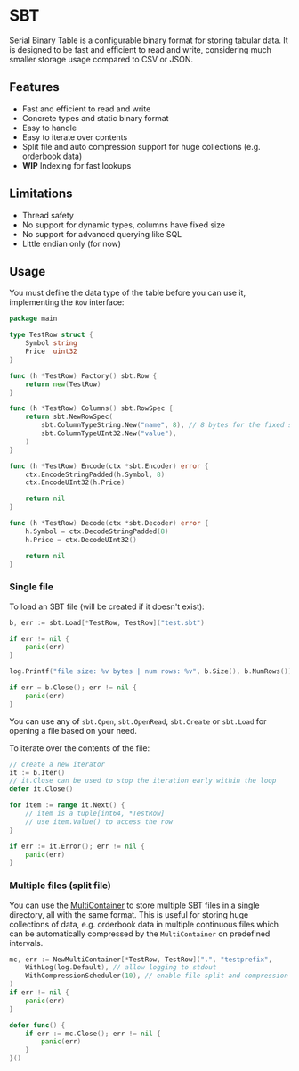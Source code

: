 # SBT

Serial Binary Table is a configurable binary format for storing tabular data.
It is designed to be fast and efficient to read and write,
considering much smaller storage usage compared to CSV or JSON.

## Features

- Fast and efficient to read and write
- Concrete types and static binary format
- Easy to handle
- Easy to iterate over contents
- Split file and auto compression support for huge collections (e.g. orderbook data)
- **WIP** Indexing for fast lookups

## Limitations

- Thread safety
- No support for dynamic types, columns have fixed size
- No support for advanced querying like SQL
- Little endian only (for now)

## Usage

You must define the data type of the table before you can use it, implementing the `Row` interface:
```go
package main

type TestRow struct {
	Symbol string
	Price  uint32
}

func (h *TestRow) Factory() sbt.Row {
	return new(TestRow)
}

func (h *TestRow) Columns() sbt.RowSpec {
	return sbt.NewRowSpec(
		sbt.ColumnTypeString.New("name", 8), // 8 bytes for the fixed size string
		sbt.ColumnTypeUInt32.New("value"),
	)
}

func (h *TestRow) Encode(ctx *sbt.Encoder) error {
	ctx.EncodeStringPadded(h.Symbol, 8)
	ctx.EncodeUInt32(h.Price)

	return nil
}

func (h *TestRow) Decode(ctx *sbt.Decoder) error {
	h.Symbol = ctx.DecodeStringPadded(8)
	h.Price = ctx.DecodeUInt32()

	return nil
}
```

### Single file

To load an SBT file (will be created if it doesn't exist):
```go
b, err := sbt.Load[*TestRow, TestRow]("test.sbt")

if err != nil {
    panic(err)
}

log.Printf("file size: %v bytes | num rows: %v", b.Size(), b.NumRows())

if err = b.Close(); err != nil {
    panic(err)
}
```

You can use any of `sbt.Open`, `sbt.OpenRead`, `sbt.Create` or `sbt.Load` for opening a file based on your need.

To iterate over the contents of the file:
```go
// create a new iterator
it := b.Iter()
// it.Close can be used to stop the iteration early within the loop
defer it.Close()

for item := range it.Next() {
    // item is a tuple[int64, *TestRow]
    // use item.Value() to access the row
}

if err := it.Error(); err != nil {
    panic(err)
}
```

### Multiple files (split file)

You can use the [MultiContainer](./multi-container.go) to store multiple SBT files in a single directory,
all with the same format. This is useful for storing huge collections of data, e.g. orderbook data in multiple
continuous files which can be automatically compressed by the `MultiContainer` on predefined intervals.

```go
mc, err := NewMultiContainer[*TestRow, TestRow](".", "testprefix",
    WithLog(log.Default), // allow logging to stdout
    WithCompressionScheduler(10), // enable file split and compression every 10 seconds
)
if err != nil {
    panic(err)
}

defer func() {
    if err := mc.Close(); err != nil {
        panic(err)
    }
}()
```